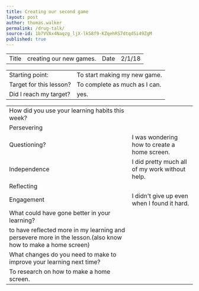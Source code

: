 ```yaml
---
title: Creating our second game
layout: post
author: thomas.walker
permalink: /drug-talk/
source-id: 1b7VVAx4Naqzg_ljX-lk58f9-KZqehRS7dtqdSi49ZgM
published: true
---
```

<table>
  <tr>
    <td>Title</td>
    <td>creating our new games.</td>
    <td>Date</td>
    <td>2/1/18</td>
  </tr>
</table>


<table>
  <tr>
    <td>Starting point:</td>
    <td>To start making my new game.</td>
  </tr>
  <tr>
    <td>Target for this lesson?</td>
    <td>To complete as much as I can.</td>
  </tr>
  <tr>
    <td>Did I reach my target? </td>
    <td>yes.</td>
  </tr>
</table>


<table>
  <tr>
    <td>How did you use your learning habits this week?</td>
    <td></td>
  </tr>
  <tr>
    <td>Persevering</td>
    <td></td>
  </tr>
  <tr>
    <td>Questioning?</td>
    <td>I was wondering how to create a home screen.</td>
  </tr>
  <tr>
    <td>Independence</td>
    <td>I did pretty much all of my work without help.</td>
  </tr>
  <tr>
    <td>Reflecting</td>
    <td></td>
  </tr>
  <tr>
    <td>Engagement</td>
    <td>I didn't give up even when I found it hard.</td>
  </tr>
  <tr>
    <td>What could have gone better in your learning?</td>
    <td></td>
  </tr>
  <tr>
    <td>to have reflected more in my learning and persevere more in the lesson.(also know how to make a home screen)</td>
    <td></td>
  </tr>
  <tr>
    <td>What changes do you need to make to improve your learning next time?</td>
    <td></td>
  </tr>
  <tr>
    <td>To research on how to make a home screen.</td>
    <td></td>
  </tr>
</table>


